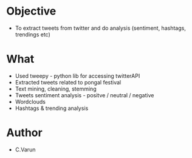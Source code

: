 # Objective
* To extract tweets from twitter and do analysis (sentiment, hashtags, trendings etc)

# What
* Used tweepy - python lib for accessing twitterAPI
* Extracted tweets related to pongal festival
* Text mining, cleaning, stemming
* Tweets sentiment analysis - positve / neutral / negative
* Wordclouds
* Hashtags & trending analysis

# Author
* C.Varun
